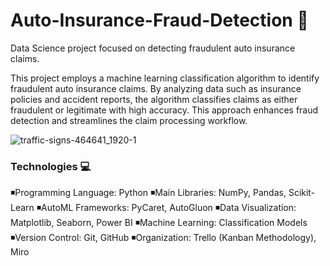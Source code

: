 # Auto-Insurance-Fraud-Detection 🚗
Data Science project focused on detecting fraudulent auto insurance claims.

This project employs a machine learning classification algorithm to identify fraudulent auto insurance claims. By analyzing data such as insurance policies and accident reports, the algorithm classifies claims as either fraudulent or legitimate with high accuracy. This approach enhances fraud detection and streamlines the claim processing workflow.

![traffic-signs-464641_1920-1](https://github.com/user-attachments/assets/2fcf7e1c-91a7-4661-97bf-344796aad03b)


### Technologies 💻
◾Programming Language: Python
◾Main Libraries: NumPy, Pandas, Scikit-Learn
◾AutoML Frameworks: PyCaret, AutoGluon 
◾Data Visualization: Matplotlib, Seaborn, Power BI
◾Machine Learning: Classification Models
◾Version Control: Git, GitHub
◾Organization: Trello (Kanban Methodology), Miro
